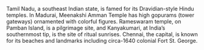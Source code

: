 Tamil Nadu, a southeast Indian state, is famed for its Dravidian-style Hindu temples. 
In Madurai, Meenakshi Amman Temple has high gopurams (tower gateways) ornamented with colorful figures. 
Rameswaram temple, on Pamban Island, is a pilgrimage site, and Kanyakumari, at India’s southernmost tip, is the site of ritual sunrises.
Chennai, the capital, is known for its beaches and landmarks including circa-1640 colonial Fort St. George.
